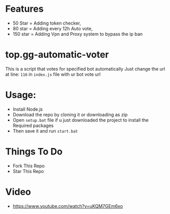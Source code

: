 # Features
- 50 Star = Adding token checker,
- 80 star = Adding every 12h Auto vote,
- 150 star = Adding Vpn and Proxy system to bypass the ip ban

# top.gg-automatic-voter
This is a script that votes for specified bot automatically
Just change the url at line: `116` in `index.js` file with ur bot vote url

# Usage:
- Install Node.js
- Download the repo by cloning it or downloading as zip
- Open `setup.bat` file if u just downloaded the project to install the Required packages
- Then save it and run `start.bat`

# Things To Do
- Fork This Repo
- Star This Repo

# Video
- https://www.youtube.com/watch?v=uKQM7GEm6xo
